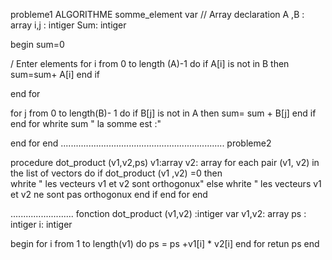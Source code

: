 probleme1
ALGORITHME somme_element
var
// Array declaration
A ,B : array
i,j : intiger
Sum: intiger

begin
sum=0


/ Enter elements
for i from 0 to length (A)-1 do
if A[i] is not in B then
sum=sum+ A[i]
end if

 
end for


for j from 0 to length(B)- 1 do
  if B[j] is not in A then
  sum= sum + B[j]
  end if
end for
whrite sum " la somme est :"



end for
end
.................................................................
probleme2

procedure dot_product (v1,v2,ps)
v1:array
v2: array
  for each pair (v1, v2)  in the list of vectors do
  if dot_product (v1 ,v2)  =0
  then   
whrite " les vecteurs v1 et v2 sont orthogonux"
else 
whrite " les vecteurs v1 et v2 ne sont pas orthogonux
end if
end for
end






.........................
fonction dot_product (v1,v2) :intiger
var 
v1,v2: array
ps : intiger
i: intiger

begin
for i from 1 to length(v1) do
ps = ps +v1[i] * v2[i]
end for
retun ps
end
